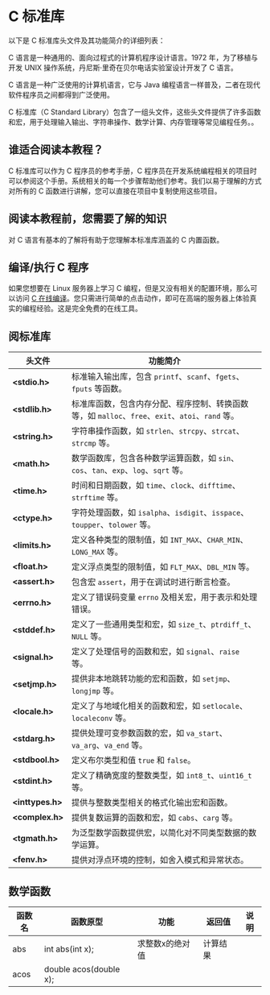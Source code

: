 # C 标准库

以下是 C 标准库头文件及其功能简介的详细列表：

C 语言是一种通用的、面向过程式的计算机程序设计语言。1972 年，为了移植与开发 UNIX 操作系统，丹尼斯·里奇在贝尔电话实验室设计开发了 C 语言。

C 语言是一种广泛使用的计算机语言，它与 Java 编程语言一样普及，二者在现代软件程序员之间都得到广泛使用。

C 标准库（C Standard Library）包含了一组头文件，这些头文件提供了许多函数和宏，用于处理输入输出、字符串操作、数学计算、内存管理等常见编程任务。。

## 谁适合阅读本教程？

C 标准库可以作为 C 程序员的参考手册，C 程序员在开发系统编程相关的项目时可以参阅这个手册。系统相关的每一个步骤帮助他们参考。我们以易于理解的方式对所有的 C 函数进行讲解，您可以直接在项目中复制使用这些项目。

## 阅读本教程前，您需要了解的知识

对 C 语言有基本的了解将有助于您理解本标准库涵盖的 C 内置函数。

## 编译/执行 C 程序

如果您想要在 Linux 服务器上学习 C 编程，但是又没有相关的配置环境，那么可以访问 [C 在线编译](https://www.jyshare.com/compile/11/)。您只需进行简单的点击动作，即可在高端的服务器上体验真实的编程经验。这是完全免费的在线工具。

## 阅标准库

| 头文件           | 功能简介                                                     |
| ---------------- | ------------------------------------------------------------ |
| **<stdio.h>**    | 标准输入输出库，包含 `printf`、`scanf`、`fgets`、`fputs` 等函数。 |
| **<stdlib.h>**   | 标准库函数，包含内存分配、程序控制、转换函数等，如 `malloc`、`free`、`exit`、`atoi`、`rand` 等。 |
| **<string.h>**   | 字符串操作函数，如 `strlen`、`strcpy`、`strcat`、`strcmp` 等。 |
| **<math.h>**     | 数学函数库，包含各种数学运算函数，如 `sin`、`cos`、`tan`、`exp`、`log`、`sqrt` 等。 |
| **<time.h>**     | 时间和日期函数，如 `time`、`clock`、`difftime`、`strftime` 等。 |
| **<ctype.h>**    | 字符处理函数，如 `isalpha`、`isdigit`、`isspace`、`toupper`、`tolower` 等。 |
| **<limits.h>**   | 定义各种类型的限制值，如 `INT_MAX`、`CHAR_MIN`、`LONG_MAX` 等。 |
| **<float.h>**    | 定义浮点类型的限制值，如 `FLT_MAX`、`DBL_MIN` 等。           |
| **<assert.h>**   | 包含宏 `assert`，用于在调试时进行断言检查。                  |
| **<errno.h>**    | 定义了错误码变量 `errno` 及相关宏，用于表示和处理错误。      |
| **<stddef.h>**   | 定义了一些通用类型和宏，如 `size_t`、`ptrdiff_t`、`NULL` 等。 |
| **<signal.h>**   | 定义了处理信号的函数和宏，如 `signal`、`raise` 等。          |
| **<setjmp.h>**   | 提供非本地跳转功能的宏和函数，如 `setjmp`、`longjmp` 等。    |
| **<locale.h>**   | 定义了与地域化相关的函数和宏，如 `setlocale`、`localeconv` 等。 |
| **<stdarg.h>**   | 提供处理可变参数函数的宏，如 `va_start`、`va_arg`、`va_end` 等。 |
| **<stdbool.h>**  | 定义布尔类型和值 `true` 和 `false`。                         |
| **<stdint.h>**   | 定义了精确宽度的整数类型，如 `int8_t`、`uint16_t` 等。       |
| **<inttypes.h>** | 提供与整数类型相关的格式化输出宏和函数。                     |
| **<complex.h>**  | 提供复数运算的函数和宏，如 `cabs`、`carg` 等。               |
| **<tgmath.h>**   | 为泛型数学函数提供宏，以简化对不同类型数据的数学运算。       |
| **<fenv.h>**     | 提供对浮点环境的控制，如舍入模式和异常状态。                 |

## 数学函数
| 函数名 | 函数原型 | 功能 | 返回值 | 说明 |
|----|----|----|----|----|
| abs | int abs(int x); | 求整数x的绝对值 | 计算结果 |  |
| acos | double acos(double x); |  |  |  |
